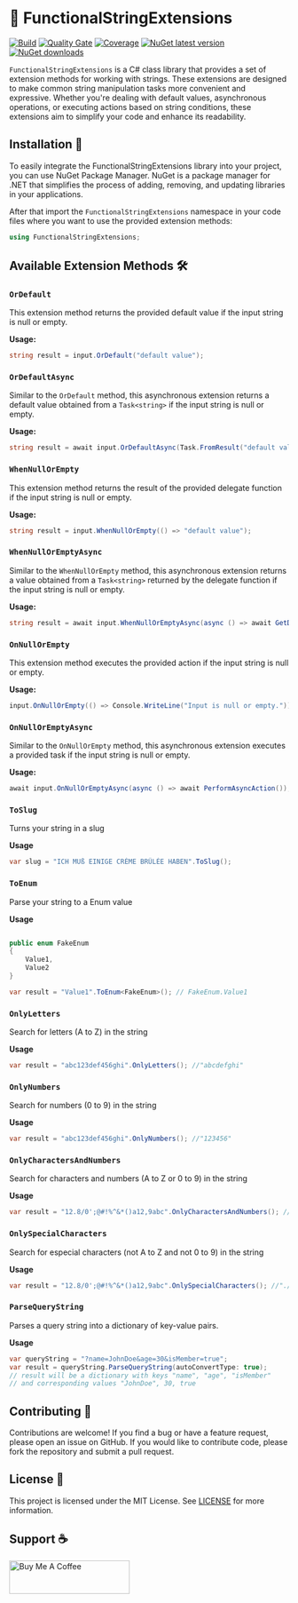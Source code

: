 # 🧶 FunctionalStringExtensions

[![Build](https://github.com/ricardotondello/FunctionalStringExtensions/actions/workflows/dotnet.yml/badge.svg?branch=main)](https://github.com/ricardotondello/FunctionalStringExtensions/actions/workflows/dotnet.yml)
[![Quality Gate](https://sonarcloud.io/api/project_badges/measure?project=ricardotondello_FunctionalStringExtensions&metric=alert_status)](https://sonarcloud.io/dashboard?id=ricardotondello_FunctionalStringExtensions)
[![Coverage](https://sonarcloud.io/api/project_badges/measure?project=ricardotondello_FunctionalStringExtensions&metric=coverage)](https://sonarcloud.io/component_measures?id=ricardotondello_FunctionalStringExtensions&metric=coverage)
[![NuGet latest version](https://badgen.net/nuget/v/FunctionalStringExtensions/latest)](https://nuget.org/packages/FunctionalStringExtensions)
[![NuGet downloads](https://img.shields.io/nuget/dt/FunctionalStringExtensions)](https://www.nuget.org/packages/FunctionalStringExtensions)

`FunctionalStringExtensions` is a C# class library that provides a set of extension methods for working with strings. 
These extensions are designed to make common string manipulation tasks more convenient and expressive. 
Whether you're dealing with default values, asynchronous operations, or executing actions based on string conditions,
these extensions aim to simplify your code and enhance its readability.

## Installation 🚀

To easily integrate the FunctionalStringExtensions library into your project, you can use NuGet Package Manager. 
NuGet is a package manager for .NET that simplifies the process of adding, removing, 
and updating libraries in your applications.

After that import the `FunctionalStringExtensions` namespace in your code files where you want to use the provided extension methods:

```csharp
using FunctionalStringExtensions;
```

## Available Extension Methods 🛠️

### `OrDefault`

This extension method returns the provided default value if the input string is null or empty.

**Usage:**
```csharp
string result = input.OrDefault("default value");
```

### `OrDefaultAsync`

Similar to the `OrDefault` method, this asynchronous extension returns a default value obtained from a `Task<string>` if the input string is null or empty.

**Usage:**
```csharp
string result = await input.OrDefaultAsync(Task.FromResult("default value"));
```

### `WhenNullOrEmpty`

This extension method returns the result of the provided delegate function if the input string is null or empty.

**Usage:**
```csharp
string result = input.WhenNullOrEmpty(() => "default value");
```

### `WhenNullOrEmptyAsync`

Similar to the `WhenNullOrEmpty` method, this asynchronous extension returns a value obtained from a `Task<string>` returned by the delegate function if the input string is null or empty.

**Usage:**
```csharp
string result = await input.WhenNullOrEmptyAsync(async () => await GetDefaultValueAsync());
```

### `OnNullOrEmpty`

This extension method executes the provided action if the input string is null or empty.

**Usage:**
```csharp
input.OnNullOrEmpty(() => Console.WriteLine("Input is null or empty."));
```

### `OnNullOrEmptyAsync`

Similar to the `OnNullOrEmpty` method, this asynchronous extension executes a provided task if the input string is null or empty.

**Usage:**
```csharp
await input.OnNullOrEmptyAsync(async () => await PerformAsyncAction());
```

### `ToSlug`

Turns your string in a slug

**Usage**
```csharp
var slug = "ICH MUß EINIGE CRÈME BRÛLÉE HABEN".ToSlug();
```

### `ToEnum`

Parse your string to a Enum value

**Usage**
```csharp

public enum FakeEnum
{
    Value1,
    Value2
}

var result = "Value1".ToEnum<FakeEnum>(); // FakeEnum.Value1
```

### `OnlyLetters`

Search for letters (A to Z) in the string

**Usage**
```csharp
var result = "abc123def456ghi".OnlyLetters(); //"abcdefghi"
```

### `OnlyNumbers`

Search for numbers (0 to 9) in the string

**Usage**
```csharp
var result = "abc123def456ghi".OnlyNumbers(); //"123456"
```

### `OnlyCharactersAndNumbers`

Search for characters and numbers (A to Z or 0 to 9) in the string

**Usage**
```csharp
var result = "12.8/0';@#!%^&*()a12,9abc".OnlyCharactersAndNumbers(); //"1280a129abc"
```

### `OnlySpecialCharacters`

Search for especial characters (not A to Z and not 0 to 9) in the string

**Usage**
```csharp
var result = "12.8/0';@#!%^&*()a12,9abc".OnlySpecialCharacters(); //"./';@#!%^&*(),"
```

### `ParseQueryString`

Parses a query string into a dictionary of key-value pairs.

**Usage**
```csharp
var queryString = "?name=JohnDoe&age=30&isMember=true";
var result = queryString.ParseQueryString(autoConvertType: true);
// result will be a dictionary with keys "name", "age", "isMember"
// and corresponding values "JohnDoe", 30, true
```

## Contributing 👥

Contributions are welcome! If you find a bug or have a feature request, please open an issue on GitHub.
If you would like to contribute code, please fork the repository and submit a pull request.

## License 📄

This project is licensed under the MIT License.
See [LICENSE](https://github.com/ricardotondello/FunctionalStringExtensions/blob/main/LICENSE) for more information.

## Support ☕

<a href="https://www.buymeacoffee.com/ricardotondello" target="_blank"><img src="https://cdn.buymeacoffee.com/buttons/v2/default-yellow.png" alt="Buy Me A Coffee" style="height: 60px !important;width: 217px !important;" ></a>
